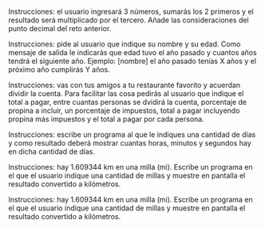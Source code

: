 Instrucciones:
el usuario ingresará 3 números, sumarás los 2 primeros y 
el resultado será multiplicado por el tercero. Añade las 
consideraciones del punto decimal del reto anterior.

Instrucciones: pide al usuario que indique su nombre y su 
edad. Como mensaje de salida le indicarás que edad tuvo el 
año pasado y cuantos años tendrá el siguiente año.
Ejemplo: [nombre] el año pasado tenías X años y el próximo 
año cumplirás Y años.

Instrucciones: vas con tus amigos a tu restaurante favorito 
y acuerdan dividir la cuenta. Para facilitar las cosa pedirás 
al usuario que indique el total a pagar, entre cuantas personas 
se dvidirá la cuenta, porcentaje de propina a incluir, un 
porcentaje de impuestos, total a pagar incluyendo propina más 
impuestos y el total a pagar por cada persona.

Instrucciones: escribe un programa al que le indiques una 
cantidad de días y como resultado deberá mostrar cuantas horas, 
minutos y segundos hay en dicha cantidad de días.

Instrucciones: hay 1.609344 km en una milla (mi). Escribe un 
programa en el que el usuario indique una cantidad de millas 
y muestre en pantalla el resultado convertido a kilómetros.

Instrucciones: hay 1.609344 km en una milla (mi). Escribe un 
programa en el que el usuario indique una cantidad de millas 
y muestre en pantalla el resultado convertido a kilómetros.
